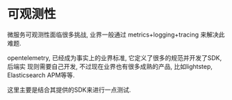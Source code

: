# 可观测性

微服务可观测性面临很多挑战, 业界一般通过 metrics+logging+tracing 来解决此难题.

opentelemetry, 已经成为事实上的业界标准, 它定义了很多的规范并开发了SDK, 后端实
现则需要自己开发, 不过现在业界也有很多成熟的产品, 比如lightstep, Elasticsearch
APM等等.

这里主要是结合其提供的SDK来进行一点测试.
